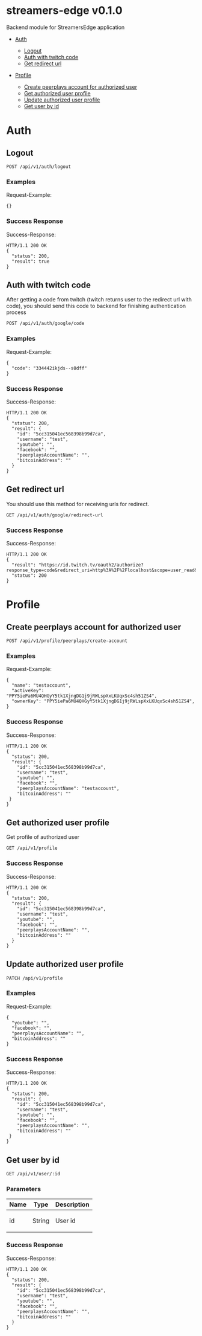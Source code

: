 # streamers-edge v0.1.0

Backend module for StreamersEdge application

- [Auth](#auth)
	- [Logout](#logout)
	- [Auth with twitch code](#auth-with-twitch-code)
	- [Get redirect url](#get-redirect-url)
	
- [Profile](#profile)
	- [Create peerplays account for authorized user](#create-peerplays-account-for-authorized-user)
	- [Get authorized user profile](#get-authorized-user-profile)
	- [Update authorized user profile](#update-authorized-user-profile)
	- [Get user by id](#get-user-by-id)
	


# Auth

## Logout



	POST /api/v1/auth/logout


### Examples

Request-Example:

```
{}
```

### Success Response

Success-Response:

```
HTTP/1.1 200 OK
{
  "status": 200,
  "result": true
}
```
## Auth with twitch code

<p>After getting a code from twitch (twitch returns user to the redirect url with code), you should send this code to backend for finishing authentication process</p>

	POST /api/v1/auth/google/code


### Examples

Request-Example:

```
{
  "code": "334442ikjds--s0dff"
}
```

### Success Response

Success-Response:

```
HTTP/1.1 200 OK
{
  "status": 200,
  "result": {
    "id": "5cc315041ec568398b99d7ca",
    "username": "test",
    "youtube": "",
    "facebook": "",
    "peerplaysAccountName": "",
    "bitcoinAddress": ""
  }
}
```
## Get redirect url

<p>You should use this method for receiving urls for redirect.</p>

	GET /api/v1/auth/google/redirect-url


### Success Response

Success-Response:

```
HTTP/1.1 200 OK
{
  "result": "https://id.twitch.tv/oauth2/authorize?response_type=code&redirect_uri=http%3A%2F%2Flocalhost&scope=user_read&state=true&client_id=5uyyouelk9a2d5rt0i1uuvntel2mb5",
  "status": 200
}
```
# Profile

## Create peerplays account for authorized user



	POST /api/v1/profile/peerplays/create-account


### Examples

Request-Example:

```
{
  "name": "testaccount",
  "activeKey": "PPY5iePa6MU4QHGyY5tk1XjngDG1j9jRWLspXxLKUqxSc4sh51ZS4",
  "ownerKey": "PPY5iePa6MU4QHGyY5tk1XjngDG1j9jRWLspXxLKUqxSc4sh51ZS4",
}
```

### Success Response

Success-Response:

```
HTTP/1.1 200 OK
{
  "status": 200,
  "result": {
    "id": "5cc315041ec568398b99d7ca",
    "username": "test",
    "youtube": "",
    "facebook": "",
    "peerplaysAccountName": "testaccount",
    "bitcoinAddress": ""
 }
}
```
## Get authorized user profile

<p>Get profile of authorized user</p>

	GET /api/v1/profile


### Success Response

Success-Response:

```
HTTP/1.1 200 OK
{
  "status": 200,
  "result": {
    "id": "5cc315041ec568398b99d7ca",
    "username": "test",
    "youtube": "",
    "facebook": "",
    "peerplaysAccountName": "",
    "bitcoinAddress": ""
  }
}
```
## Update authorized user profile



	PATCH /api/v1/profile


### Examples

Request-Example:

```
{
  "youtube": "",
  "facebook": "",
  "peerplaysAccountName": "",
  "bitcoinAddress": ""
}
```

### Success Response

Success-Response:

```
HTTP/1.1 200 OK
{
  "status": 200,
  "result": {
    "id": "5cc315041ec568398b99d7ca",
    "username": "test",
    "youtube": "",
    "facebook": "",
    "peerplaysAccountName": "",
    "bitcoinAddress": ""
 }
}
```
## Get user by id



	GET /api/v1/user/:id


### Parameters

| Name    | Type      | Description                          |
|---------|-----------|--------------------------------------|
| id			| String			|  <p>User id</p>							|

### Success Response

Success-Response:

```
HTTP/1.1 200 OK
{
  "status": 200,
  "result": {
    "id": "5cc315041ec568398b99d7ca",
    "username": "test",
    "youtube": "",
    "facebook": "",
    "peerplaysAccountName": "",
    "bitcoinAddress": ""
  }
}
```

